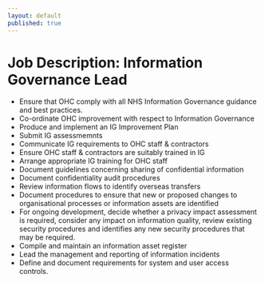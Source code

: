 ```yaml
---
layout: default
published: true
---
```


# Job Description: Information Governance Lead


* Ensure that OHC comply with all NHS Information Governance guidance and best practices.
* Co-ordinate OHC improvement with respect to Information Governance
* Produce and implement an IG Improvement Plan
* Submit IG assessmemnts
* Communicate IG requirements to OHC staff & contractors
* Ensure OHC staff & contractors are suitably trained in IG
* Arrange appropriate IG training for OHC staff
* Document guidelines concerning sharing of confidential information
* Document confidentiality audit procedures
* Review information flows to identify overseas transfers
* Document procedures to ensure that new or proposed changes to organisational processes or information assets are identified
* For ongoing development, decide whether a privacy impact assessment is required, consider any impact on information quality, review existing security procedures and identifies any new security procedures that may be required.
* Compile and maintain an information asset register
* Lead the management and reporting of information incidents
* Define and document requirements for system and user access controls.